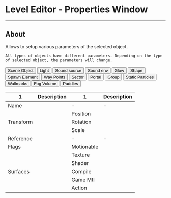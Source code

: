 # Level Editor - Properties Window

___

## About

Allows to setup various parameters of the selected object.

```admonish note
All types of objects have different parameters. Depending on the type of selected object, the parameters will change. 
```

<body>
  <div class="table-tabs">
    <div class="tab-buttons">
      <button class="tab-button active" onclick="openTable(event, 'Scene Object')">Scene Object</button>
      <button class="tab-button" onclick="openTable(event, 'Light')">Light</button>
      <button class="tab-button" onclick="openTable(event, 'Sound source')">Sound source</button>
      <button class="tab-button" onclick="openTable(event, 'Sound env')">Sound env</button>
      <button class="tab-button" onclick="openTable(event, 'Glow')">Glow</button>
      <button class="tab-button" onclick="openTable(event, 'Shape')">Shape</button>
      <button class="tab-button" onclick="openTable(event, 'Spawn Element')">Spawn Element</button>
      <button class="tab-button" onclick="openTable(event, 'Way Points')">Way Points</button>
      <button class="tab-button" onclick="openTable(event, 'Sector')">Sector</button>
      <button class="tab-button" onclick="openTable(event, 'Portal')">Portal</button>
      <button class="tab-button" onclick="openTable(event, 'Group')">Group</button>
      <button class="tab-button" onclick="openTable(event, 'Static Particles')">Static Particles</button>
      <button class="tab-button" onclick="openTable(event, 'Wallmarks')">Wallmarks</button>
      <button class="tab-button" onclick="openTable(event, 'Fog Volume')">Fog Volume</button>
      <button class="tab-button" onclick="openTable(event, 'Puddles')">Puddles</button>
    </div>
    <div id="Scene Object" class="tab-content" style="display: block">
      <table><thead>
      <tr>
        <th>1</th>
        <th>Description</th>
        <th>1</th>
        <th>Description</th>
      </tr></thead>
    <tbody>
      <tr>
        <td>Name</td>
        <td></td>
        <td>-</td>
        <td>-</td>
      </tr>
      <tr>
        <td rowspan="3">Transform</td>
        <td rowspan="3"></td>
        <td>Position</td>
        <td></td>
      </tr>
      <tr>
        <td>Rotation</td>
        <td></td>
      </tr>
      <tr>
        <td>Scale</td>
        <td></td>
      </tr>
      <tr>
        <td>Reference</td>
        <td></td>
        <td>-</td>
        <td>-</td>
      </tr>
      <tr>
        <td>Flags</td>
        <td></td>
        <td>Motionable</td>
        <td></td>
      </tr>
      <tr>
        <td rowspan="5">Surfaces</td>
        <td rowspan="5"></td>
        <td>Texture</td>
        <td></td>
      </tr>
      <tr>
        <td>Shader</td>
        <td></td>
      </tr>
      <tr>
        <td>Compile</td>
        <td></td>
      </tr>
      <tr>
        <td>Game Mtl</td>
        <td></td>
      </tr>
      <tr>
        <td>Action</td>
        <td></td>
      </tr>
    </tbody>
    </table>
    </div>
    <div id="Light" class="tab-content" style="display: none">
      <table><thead>
      <tr>
        <th></th>
        <th>Description</th>
        <th>Extra</th>
        <th>Extra Description</th>
        <th>Extra</th>
        <th>Extra Description</th>
      </tr></thead>
    <tbody>
      <tr>
        <td>Name</td>
        <td></td>
        <td></td>
        <td></td>
        <td>-</td>
        <td>-</td>
      </tr>
      <tr>
        <td rowspan="3">Transform</td>
        <td rowspan="3"></td>
        <td>Position</td>
        <td></td>
        <td>-</td>
        <td>-</td>
      </tr>
      <tr>
        <td>Rotation</td>
        <td></td>
        <td>-</td>
        <td>-</td>
      </tr>
      <tr>
        <td>Scale</td>
        <td></td>
        <td>-</td>
        <td>-</td>
      </tr>
      <tr>
        <td>In group editable</td>
        <td></td>
        <td>-</td>
        <td>-</td>
        <td>-</td>
        <td>-</td>
      </tr>
      <tr>
        <td>Type</td>
        <td></td>
        <td>Point</td>
        <td></td>
        <td>-</td>
        <td>-</td>
      </tr>
      <tr>
        <td>Color</td>
        <td></td>
        <td>-</td>
        <td>-</td>
        <td>-</td>
        <td>-</td>
      </tr>
      <tr>
        <td>Brightness</td>
        <td></td>
        <td>-</td>
        <td>-</td>
        <td>-</td>
        <td>-</td>
      </tr>
      <tr>
        <td rowspan="3">Light Control</td>
        <td></td>
        <td>$static</td>
        <td></td>
        <td>-</td>
        <td>-</td>
      </tr>
      <tr>
        <td></td>
        <td>$hemi</td>
        <td></td>
        <td>-</td>
        <td>-</td>
      </tr>
      <tr>
        <td></td>
        <td>$sun</td>
        <td></td>
        <td>-</td>
        <td>-</td>
      </tr>
      <tr>
        <td rowspan="3">Usage</td>
        <td></td>
        <td>LightMap</td>
        <td></td>
        <td>-</td>
        <td>-</td>
      </tr>
      <tr>
        <td></td>
        <td>Dynamic</td>
        <td></td>
        <td>-</td>
        <td>-</td>
      </tr>
      <tr>
        <td></td>
        <td>Animated</td>
        <td></td>
        <td>-</td>
        <td>-</td>
      </tr>
      <tr>
        <td>Range</td>
        <td></td>
        <td>-</td>
        <td>-</td>
        <td>-</td>
        <td>-</td>
      </tr>
      <tr>
        <td rowspan="5">Attenuation</td>
        <td rowspan="5"></td>
        <td>Constant</td>
        <td></td>
        <td>-</td>
        <td>-</td>
      </tr>
      <tr>
        <td>Linear</td>
        <td></td>
        <td>-</td>
        <td>-</td>
      </tr>
      <tr>
        <td>Quadratic</td>
        <td></td>
        <td>-</td>
        <td>-</td>
      </tr>
      <tr>
        <td>Auto</td>
        <td></td>
        <td>-</td>
        <td>-</td>
      </tr>
      <tr>
        <td>Graphic</td>
        <td></td>
        <td>-</td>
        <td>-</td>
      </tr>
      <tr>
        <td rowspan="6">Fuzzy</td>
        <td rowspan="6"></td>
        <td>Count</td>
        <td></td>
        <td>-</td>
        <td>-</td>
      </tr>
      <tr>
        <td>Generate</td>
        <td></td>
        <td>Random</td>
        <td></td>
      </tr>
      <tr>
        <td rowspan="2">Shape</td>
        <td rowspan="2"></td>
        <td>Sphere</td>
        <td></td>
      </tr>
      <tr>
        <td>Box</td>
        <td></td>
      </tr>
      <tr>
        <td>Radius</td>
        <td></td>
        <td>-</td>
        <td>-</td>
      </tr>
      <tr>
        <td>Half Dimension</td>
        <td></td>
        <td>-</td>
        <td>-</td>
      </tr>
      <tr>
        <td>Use in D3D</td>
        <td></td>
        <td>-</td>
        <td>-</td>
        <td>-</td>
        <td>-</td>
      </tr>
    </tbody></table>
    </div>
    <div id="Sound source" class="tab-content" style="display: none">
      <table>
        <thead>
          <tr>
            <th></th>
            <th>Description</th>
            <th>Extra</th>
            <th>Extra Description</th>
            <th>Extra</th>
            <th>Extra Description</th>
          </tr>
        </thead>
        <tbody>
          <tr>
            <td>Name</td>
            <td></td>
            <td></td>
            <td></td>
            <td></td>
            <td></td>
          </tr>
          <tr>
            <td rowspan="3">Transform</td>
            <td rowspan="3"></td>
            <td>Position</td>
            <td></td>
            <td></td>
            <td></td>
          </tr>
          <tr>
            <td>Rotation</td>
            <td></td>
            <td></td>
            <td></td>
          </tr>
          <tr>
            <td>Scale</td>
            <td></td>
            <td></td>
            <td></td>
          </tr>
          <tr>
            <td rowspan="3">Custom</td>
            <td rowspan="3"></td>
            <td>Play</td>
            <td></td>
            <td></td>
            <td></td>
          </tr>
          <tr>
            <td>Stop</td>
            <td></td>
            <td></td>
            <td></td>
          </tr>
          <tr>
            <td>Simulate</td>
            <td></td>
            <td></td>
            <td></td>
          </tr>
          <tr>
            <td rowspan="6">Source</td>
            <td rowspan="6"></td>
            <td>WAVE name</td>
            <td></td>
            <td></td>
            <td></td>
          </tr>
          <tr>
            <td>Frequency</td>
            <td></td>
            <td></td>
            <td></td>
          </tr>
          <tr>
            <td>Volume</td>
            <td></td>
            <td></td>
            <td></td>
          </tr>
          <tr>
            <td>Min dist</td>
            <td></td>
            <td></td>
            <td></td>
          </tr>
          <tr>
            <td>Max dist</td>
            <td></td>
            <td></td>
            <td></td>
          </tr>
          <tr>
            <td>Max ai dist</td>
            <td></td>
            <td></td>
            <td></td>
          </tr>
          <tr>
            <td rowspan="9">Game</td>
            <td rowspan="9"></td>
            <td rowspan="3">Active time</td>
            <td rowspan="3"></td>
            <td>Hint</td>
            <td></td>
          </tr>
          <tr>
            <td>From</td>
            <td></td>
          </tr>
          <tr>
            <td>To</td>
            <td></td>
          </tr>
          <tr>
            <td rowspan="3">Play time</td>
            <td rowspan="3"></td>
            <td>Hint</td>
            <td></td>
          </tr>
          <tr>
            <td>From</td>
            <td></td>
          </tr>
          <tr>
            <td>To</td>
            <td></td>
          </tr>
          <tr>
            <td rowspan="3">Pause delt</td>
            <td rowspan="3"></td>
            <td>Hint</td>
            <td></td>
          </tr>
          <tr>
            <td>From</td>
            <td></td>
          </tr>
          <tr>
            <td>To</td>
            <td></td>
          </tr>
        </tbody>
      </table>
    </div>
    <div id="Sound env" class="tab-content" style="display: none">
      <table>
        <thead>
          <tr>
            <th></th>
            <th>Description</th>
            <th>Extra</th>
            <th>Extra Description</th>
          </tr>
        </thead>
        <tbody>
          <tr>
            <td>Name</td>
            <td></td>
            <td></td>
            <td></td>
          </tr>
          <tr>
            <td rowspan="3">Transform</td>
            <td rowspan="3"></td>
            <td>Position</td>
            <td></td>
          </tr>
          <tr>
            <td>Rotation</td>
            <td></td>
          </tr>
          <tr>
            <td>Scale</td>
            <td></td>
          </tr>
          <tr>
            <td>Environment Inner</td>
            <td></td>
            <td></td>
            <td></td>
          </tr>
          <tr>
            <td>Envirment Outer</td>
            <td></td>
            <td></td>
            <td></td>
          </tr>
        </tbody>
      </table>
    </div>
    <div id="Glow" class="tab-content" style="display: none">
      <table><thead>
      <tr>
        <th></th>
        <th>Description</th>
        <th>Extra</th>
        <th>Extra Description</th>
      </tr></thead>
    <tbody>
      <tr>
        <td>Name</td>
        <td></td>
        <td>-</td>
        <td>-</td>
      </tr>
      <tr>
        <td rowspan="3">Transform</td>
        <td rowspan="3"></td>
        <td>Position</td>
        <td></td>
      </tr>
      <tr>
        <td>Rotation</td>
        <td></td>
      </tr>
      <tr>
        <td>Scale</td>
        <td></td>
      </tr>
      <tr>
        <td>In group editable</td>
        <td></td>
        <td>-</td>
        <td>-</td>
      </tr>
      <tr>
        <td>Texture</td>
        <td></td>
        <td>-</td>
        <td>-</td>
      </tr>
      <tr>
        <td>Shader</td>
        <td></td>
        <td>-</td>
        <td>-</td>
      </tr>
      <tr>
        <td>Radius</td>
        <td></td>
        <td>-</td>
        <td>-</td>
      </tr>
    </tbody>
    </table>
    </div>
    <div id="Shape" class="tab-content" style="display: none">
      <table>
        <thead>
          <tr>
            <th></th>
            <th>Description</th>
            <th>Extra</th>
            <th>Extra Description</th>
          </tr>
        </thead>
        <tbody>
          <tr>
            <td>Name</td>
            <td></td>
            <td></td>
            <td></td>
          </tr>
          <tr>
            <td rowspan="3">Transform</td>
            <td rowspan="3"></td>
            <td>Position</td>
            <td></td>
          </tr>
          <tr>
            <td>Rotation</td>
            <td></td>
          </tr>
          <tr>
            <td>Scale</td>
            <td></td>
          </tr>
          <tr>
            <td>Shape usage</td>
            <td></td>
            <td></td>
            <td></td>
          </tr>
        </tbody>
      </table>
    </div>
    <div id="Spawn Element" class="tab-content" style="display: none">
      <table>
        <thead>
          <tr>
            <th></th>
            <th>Description</th>
            <th>Extra</th>
            <th>Extra Description</th>
          </tr>
        </thead>
        <tbody>
          <tr>
            <td>Name</td>
            <td></td>
            <td></td>
            <td></td>
          </tr>
          <tr>
            <td rowspan="3">Transform</td>
            <td rowspan="3"></td>
            <td>Position</td>
            <td></td>
          </tr>
          <tr>
            <td>Rotation</td>
            <td></td>
          </tr>
          <tr>
            <td>Scale</td>
            <td></td>
          </tr>
          <tr>
            <td>Profile (spawn section)</td>
            <td></td>
            <td></td>
            <td></td>
          </tr>
          <tr>
            <td>Custom data</td>
            <td></td>
            <td></td>
            <td></td>
          </tr>
          <tr>
            <td rowspan="4">Alife</td>
            <td rowspan="4"></td>
            <td>Interactive</td>
            <td></td>
          </tr>
          <tr>
            <td>Used AI Locations</td>
            <td></td>
          </tr>
          <tr>
            <td>Story ID</td>
            <td></td>
          </tr>
          <tr>
            <td>Spawn Story ID</td>
            <td></td>
          </tr>
          <tr>
            <td>restrictor type</td>
            <td></td>
            <td></td>
            <td></td>
          </tr>
          <tr>
            <td>check for separator</td>
            <td></td>
            <td></td>
            <td></td>
          </tr>
          <tr>
            <td rowspan="6">Game Type</td>
            <td rowspan="6"></td>
            <td>Single</td>
            <td></td>
          </tr>
          <tr>
            <td>DM</td>
            <td></td>
          </tr>
          <tr>
            <td>TDM</td>
            <td></td>
          </tr>
          <tr>
            <td>ArtefactHunt</td>
            <td></td>
          </tr>
          <tr>
            <td>CTA</td>
            <td></td>
          </tr>
          <tr>
            <td>FMP</td>
            <td></td>
          </tr>
          <tr>
            <td>MP respawn</td>
            <td></td>
            <td></td>
            <td></td>
          </tr>
        </tbody>
      </table>
    </div>
    <div id="Way Points" class="tab-content" style="display: none">
      <table>
        <thead>
          <tr>
            <th>1</th>
            <th>Description</th>
          </tr>
        </thead>
        <tbody>
          <tr>
            <td>Way Name</td>
            <td></td>
          </tr>
        </tbody>
      </table>
    </div>
    <div id="Sector" class="tab-content" style="display: none">
      <table>
        <thead>
          <tr>
            <th>1</th>
            <th>Description</th>
            <th>1</th>
            <th>Description</th>
            <th>1</th>
            <th>Description</th>
          </tr>
        </thead>
        <tbody>
          <tr>
            <td>Name</td>
            <td></td>
            <td>-</td>
            <td>-</td>
            <td>-</td>
            <td>-</td>
          </tr>
          <tr>
            <td rowspan="3">Transform</td>
            <td rowspan="3"></td>
            <td>Position</td>
            <td></td>
            <td>-</td>
            <td>-</td>
          </tr>
          <tr>
            <td>Rotation</td>
            <td></td>
            <td>-</td>
            <td>-</td>
          </tr>
          <tr>
            <td>Scale</td>
            <td></td>
            <td>-</td>
            <td>-</td>
          </tr>
          <tr>
            <td>Color</td>
            <td></td>
            <td>-</td>
            <td>-</td>
            <td>-</td>
            <td>-</td>
          </tr>
          <tr>
            <td rowspan="8">Sector_*Name*</td>
            <td rowspan="8"></td>
            <td rowspan="3">Contents</td>
            <td rowspan="3"></td>
            <td>Objects</td>
            <td></td>
          </tr>
          <tr>
            <td>Meshes</td>
            <td></td>
          </tr>
          <tr>
            <td>Faces</td>
            <td></td>
          </tr>
          <tr>
            <td rowspan="5">Change LevelMap to</td>
            <td rowspan="5"></td>
            <td>default</td>
            <td></td>
          </tr>
          <tr>
            <td>#0</td>
            <td></td>
          </tr>
          <tr>
            <td>#1</td>
            <td></td>
          </tr>
          <tr>
            <td>#2</td>
            <td></td>
          </tr>
          <tr>
            <td>#3</td>
            <td></td>
          </tr>
        </tbody>
      </table>
    </div>
    <div id="Portal" class="tab-content" style="display: none">
      <table>
        <thead>
          <tr>
            <th>1</th>
            <th>Description</th>
            <th>1</th>
            <th>Description</th>
          </tr>
        </thead>
        <tbody>
          <tr>
            <td>Name</td>
            <td></td>
            <td>-</td>
            <td>-</td>
          </tr>
          <tr>
            <td rowspan="3">Transform</td>
            <td rowspan="3"></td>
            <td>Postion</td>
            <td></td>
          </tr>
          <tr>
            <td>Rotation</td>
            <td></td>
          </tr>
          <tr>
            <td>Scale</td>
            <td></td>
          </tr>
        </tbody>
      </table>
    </div>
    <div id="Group" class="tab-content" style="display: none">
    <table><thead>
      <tr>
        <th></th>
        <th>Description</th>
        <th>Extra</th>
        <th>Extra Description</th>
      </tr></thead>
    <tbody>
      <tr>
        <td>Name</td>
        <td></td>
        <td>-</td>
        <td>-</td>
      </tr>
      <tr>
        <td rowspan="3">Transform</td>
        <td rowspan="3"></td>
        <td>Position</td>
        <td></td>
      </tr>
      <tr>
        <td>Rotation</td>
        <td></td>
      </tr>
      <tr>
        <td>Scale</td>
        <td></td>
      </tr>
      <tr>
        <td>Reference</td>
        <td></td>
        <td>-</td>
        <td>-</td>
      </tr>
      <tr>
        <td rowspan="2">FreezeObjects</td>
        <td rowspan="2"></td>
        <td>Unique</td>
        <td></td>
      </tr>
      <tr>
        <td>Reference</td>
        <td></td>
      </tr>
      <tr>
        <td colspan="4">Ниже находятся названия обьектов в группе (Нажатием галочки по обьекту делает его редактируемым в своей категории типа обьекта)</td>
      </tr>
    </tbody>
    </table>
    </div>
    <div id="Static Particles" class="tab-content" style="display: none">
      <table><thead>
      <tr>
        <th></th>
        <th>Description</th>
        <th>Extra</th>
        <th>Extra Description</th>
      </tr></thead>
    <tbody>
      <tr>
        <td>Name</td>
        <td></td>
        <td>-</td>
        <td>-</td>
      </tr>
      <tr>
        <td rowspan="3">Transform</td>
        <td rowspan="3"></td>
        <td>Position</td>
        <td></td>
      </tr>
      <tr>
        <td>Rotation</td>
        <td></td>
      </tr>
      <tr>
        <td>Scale</td>
        <td></td>
      </tr>
      <tr>
        <td>In group editable</td>
        <td></td>
        <td>-</td>
        <td>-</td>
      </tr>
      <tr>
        <td>Reference</td>
        <td></td>
        <td>-</td>
        <td>-</td>
      </tr>
      <tr>
        <td rowspan="2">Controls</td>
        <td rowspan="2"></td>
        <td>Play</td>
        <td></td>
      </tr>
      <tr>
        <td>Stop</td>
        <td></td>
      </tr>
      <tr>
        <td rowspan="8">Game Type</td>
        <td rowspan="8"></td>
        <td>single</td>
        <td></td>
      </tr>
      <tr>
        <td>deathmatch</td>
        <td></td>
      </tr>
      <tr>
        <td>team deathmatch</td>
        <td></td>
      </tr>
      <tr>
        <td>artefact hunt</td>
        <td></td>
      </tr>
      <tr>
        <td>capture the artefact</td>
        <td></td>
      </tr>
      <tr>
        <td>domination zone</td>
        <td></td>
      </tr>
      <tr>
        <td>team domination zone</td>
        <td></td>
      </tr>
      <tr>
        <td>Free MP</td>
        <td></td>
      </tr>
    </tbody></table>
    </div>
    <div id="Wallmarks" class="tab-content" style="display: none">
      <table>
        <thead>
          <tr>
            <th></th>
            <th>Description</th>
          </tr>
        </thead>
        <tbody>
          <tr>
            <td>Draw Wallmarks</td>
            <td></td>
          </tr>
          <tr>
            <td rowspan="3">Aligment</td>
            <td rowspan="3"></td>
          </tr>
          <tr></tr>
          <tr></tr>
          <tr>
            <td>Width</td>
            <td></td>
          </tr>
          <tr>
            <td>Height</td>
            <td></td>
          </tr>
          <tr>
            <td>Rotate</td>
            <td></td>
          </tr>
          <tr>
            <td>Shader</td>
            <td></td>
          </tr>
          <tr>
            <td>Texture</td>
            <td></td>
          </tr>
        </tbody>
      </table>
    </div>
    <div id="Fog Volume" class="tab-content" style="display: none">
      <table>
        <thead>
          <tr>
            <th></th>
            <th>Description</th>
            <th>Extra</th>
            <th>Extra Description</th>
          </tr>
        </thead>
        <tbody>
          <tr>
            <td>Name</td>
            <td></td>
            <td></td>
            <td></td>
          </tr>
          <tr>
            <td rowspan="3">Transform</td>
            <td rowspan="3"></td>
            <td>Position</td>
            <td></td>
          </tr>
          <tr>
            <td>Rotation</td>
            <td></td>
          </tr>
          <tr>
            <td>Scale</td>
            <td></td>
          </tr>
          <tr>
            <td>Shape usage</td>
            <td></td>
            <td></td>
            <td></td>
          </tr>
        </tbody>
      </table>
    </div>
    <div id="Puddles" class="tab-content" style="display: none">
      <table>
        <thead>
          <tr>
            <th></th>
            <th>Description</th>
            <th>Extra</th>
            <th>Extra Description</th>
          </tr>
        </thead>
        <tbody>
          <tr>
            <td>Name</td>
            <td></td>
            <td></td>
            <td></td>
          </tr>
          <tr>
            <td rowspan="3">Transform</td>
            <td rowspan="3"></td>
            <td>Position</td>
            <td></td>
          </tr>
          <tr>
            <td>Rotation</td>
            <td></td>
          </tr>
          <tr>
            <td>Scale</td>
            <td></td>
          </tr>
          <tr>
            <td>Shape usage</td>
            <td></td>
            <td></td>
            <td></td>
          </tr>
        </tbody>
      </table>
    </div>
  </div>
</body>
